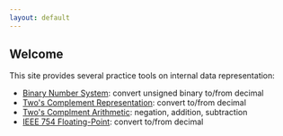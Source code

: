 ```yaml
---
layout: default
---
```

## Welcome
This site provides several practice tools on internal data representation:
- [Binary Number System](ch2.html): convert unsigned binary to/from decimal
- [Two's Complement Representation](ch3_2com.html): convert to/from decimal
- [Two's Complment Arithmetic](ch3_2comArith.html): negation, addition, subtraction
- [IEEE 754 Floating-Point](ch3_ieee754.html): convert to/from decimal
